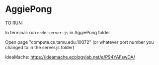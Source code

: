 # AggiePong

TO RUN:

In terminal: run `node server.js` in AggiePong folder

Open page "compute.cs.tamu.edu:10072" (or whatever port number you changed to in the server.js folder)  

IdeaMache: https://ideamache.ecologylab.net/e/P94YAFswDA/

